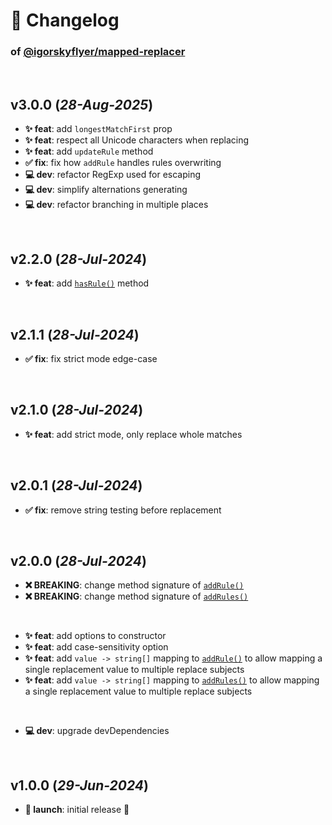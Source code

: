 # 📒 Changelog

### of [@igorskyflyer/mapped-replacer](https://github.com/igorskyflyer/npm-mapped-replacer)

<br>

## v3.0.0 (*28-Aug-2025*)

- **✨ feat**: add `longestMatchFirst` prop
- **✨ feat**: respect all Unicode characters when replacing
- **✨ feat**: add `updateRule` method
- **✅ fix**: fix how `addRule` handles rules overwriting
- **💻 dev**: refactor RegExp used for escaping
- **💻 dev**: simplify alternations generating
- **💻 dev**: refactor branching in multiple places

<br>

## v2.2.0 (*28-Jul-2024*)

- **✨ feat**: add [`hasRule()`](./README.md#hasrule) method

<br>

## v2.1.1 (*28-Jul-2024*)

- **✅ fix**: fix strict mode edge-case

<br>

## v2.1.0 (*28-Jul-2024*)

- **✨ feat**: add strict mode, only replace whole matches

<br>

## v2.0.1 (*28-Jul-2024*)

- **✅ fix**: remove string testing before replacement

<br>

## v2.0.0 (*28-Jul-2024*)

- **❌ BREAKING**: change method signature of [`addRule()`](./README.md#addrule)
- **❌ BREAKING**: change method signature of [`addRules()`](./README.md#addrules)

<br>

- **✨ feat**: add options to constructor
- **✨ feat**: add case-sensitivity option
- **✨ feat**: add `value -> string[]` mapping to [`addRule()`](./README.md#addrule) to allow mapping a single replacement value to multiple replace subjects
- **✨ feat**: add `value -> string[]` mapping to [`addRules()`](./README.md#addrules) to allow mapping a single replacement value to multiple replace subjects

<br>

- **💻 dev**: upgrade devDependencies

<br>

## v1.0.0 (*29-Jun-2024*)

- **🚀 launch**: initial release 🎉
